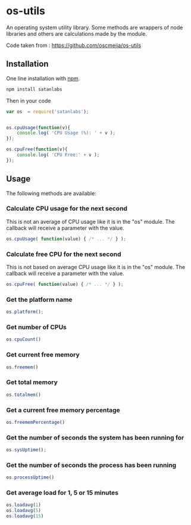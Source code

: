 os-utils
========

An operating system utility library. Some methods are wrappers of node libraries
and others are calculations made by the module.

Code taken from : https://github.com/oscmejia/os-utils


## Installation

One line installation with [npm](http://npmjs.org). 
```bash
npm install satanlabs
```

Then in your code 
```js
var os 	= require('satanlabs');


os.cpuUsage(function(v){
	console.log( 'CPU Usage (%): ' + v );
});

os.cpuFree(function(v){
	console.log( 'CPU Free:' + v );
});
```


## Usage

The following methods are available:


### Calculate CPU usage for the next second
This is not an average of CPU usage like it is in the "os" module. The callback will receive a parameter with the value.
```js
os.cpuUsage( function(value) { /* ... */ } );
```
	

### Calculate free CPU for the next second
This is not based on average CPU usage like it is in the "os" module. The callback will receive a parameter with the value.
```js
os.cpuFree( function(value) { /* ... */ } );
```

	
### Get the platform name
```js
os.platform();
```


### Get number of CPUs
```js
os.cpuCount()
```


### Get current free memory
```js
os.freemem()
```


### Get total memory
```js
os.totalmem()
```


### Get a current free memory percentage
```js
os.freememPercentage()
```


### Get the number of seconds the system has been running for
```js
os.sysUptime();
```
	
	
### Get the number of seconds the process has been running
```js
os.processUptime() 
```


### Get average load for 1, 5 or 15 minutes
```js
os.loadavg(1)
os.loadavg(5)
os.loadavg(15)
```
